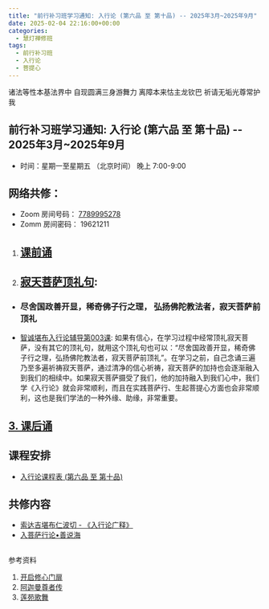 ```yaml
---
title: "前行补习班学习通知: 入行论 (第六品 至 第十品) -- 2025年3月~2025年9月"
date: 2025-02-04 22:16:00+00:00
categories:
  - 慧灯禅修班
tags:
  - 前行补习班
  - 入行论
  - 菩提心
---
```

诸法等性本基法界中 自现圆满三身游舞力
离障本来怙主龙钦巴 祈请无垢光尊常护我

## 前行补习班学习通知: 入行论 (第六品 至 第十品) -- 2025年3月~2025年9月

* 时间：星期一至星期五  （北京时间）  晚上 7:00-9:00

## 网络共修：

* Zoom 房间号码： [7789995278](https://us02web.zoom.us/j/7789995278?pwd=VjZmbWJFY2k2K0E5RVB2cTNIQmhqUT09)
* Zomm 房间密码： 19621211

1. ## [课前诵](https://s3.ap-northeast-1.wasabisys.com/hdcx/hdv/v/keqian2022.mp4)
2. ## [寂天菩萨顶礼句](https://s3.ap-northeast-1.wasabisys.com/hdcx/hdv/v/寂天菩萨顶礼偈.mp4):

* ### 尽舍国政善开显，稀奇佛子行之理， 弘扬佛陀教法者，寂天菩萨前顶礼
* [智诚堪布入行论辅导第003课](<>): 如果有信心，在学习过程中经常顶礼寂天菩萨，没有其它的顶礼句，就用这个顶礼句也可以：“尽舍国政善开显，稀奇佛子行之理，弘扬佛陀教法者，寂天菩萨前顶礼”。在学习之前，自己念诵三遍乃至多遍祈祷寂天菩萨，通过清净的信心祈祷，寂天菩萨的加持也会逐渐融入到我们的相续中。如果寂天菩萨摄受了我们，他的加持融入到我们心中，我们学《入行论》就会非常顺利，而且在实践菩萨行、生起菩提心方面也会非常顺利，这也是我们学法的一种外缘、助缘，非常重要。

## [3. 课后诵](https://r2.hdcxb.net/kesong/回向(2021版-LB).mp4)

## 课程安排

* [入行论课程表 (第六品 至 第十品) ](https://s3.ap-northeast-1.wasabisys.com/hdcx/hdv/f/up/%E5%85%A5%E8%A1%8C%E8%AE%BA%E5%AD%A6%E4%B9%A0%E9%80%9A%E7%9F%A5v2.html)

## 共修内容

* [索达吉堪布仁波切 - 《入行论广释》](https://huidengchanxiu.net/refs/rxl/06)
* [入菩萨行论•善说海](https://huidengchanxiu.net/refs/rxl/ssh#%E7%AC%AC%E4%B8%80%E5%93%81-%E8%8F%A9%E6%8F%90%E5%BF%83%E5%88%A9%E7%9B%8A)

## 
参考资料

1. [开启修心门扉](https://www.riyuebianzhao.com/%E9%AB%98%E7%BA%A7/%E4%BF%AE%E5%BF%83/%E5%BC%80%E5%90%AF%E4%BF%AE%E5%BF%83%E9%97%A8%E6%89%89)
2. [](https://www.riyuebianzhao.com/%E9%AB%98%E7%BA%A7/%E4%BF%AE%E5%BF%83/%E5%BC%80%E5%90%AF%E4%BF%AE%E5%BF%83%E9%97%A8%E6%89%89)[阿迦曼尊者传](https://compassion.familyds.org/library/Ebooks/Cabinet_08/84040%E5%B0%8A%E8%80%85%E9%98%BF%E8%BF%A6%E6%9B%BC%E5%82%B3.pdf)
3. [莲苑歌舞
   ](https://compassion.familyds.org/library/Ebooks/Cabinet_03/35020%E5%B7%B4%E7%8F%A0%E4%BB%81%E6%B3%A2%E5%88%87%E6%95%99%E8%A8%80.pdf)




[](https://huidengchanxiu.net/refs/rxl/ssh#%E7%AC%AC%E4%B8%80%E5%93%81-%E8%8F%A9%E6%8F%90%E5%BF%83%E5%88%A9%E7%9B%8A)
